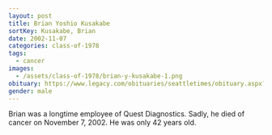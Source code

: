 ```yaml
---
layout: post
title: Brian Yoshio Kusakabe
sortKey: Kusakabe, Brian
date: 2002-11-07
categories: class-of-1978
tags:
  - cancer
images:
  - /assets/class-of-1978/brian-y-kusakabe-1.png
obituary: https://www.legacy.com/obituaries/seattletimes/obituary.aspx?page=lifestory&pid=590943
gender: male
---
```

Brian was a longtime employee of Quest Diagnostics. Sadly, he died of cancer on November 7, 2002. He was only 42 years old.

